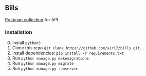 ## Bills

[Postman collection](Bills.postman_collection.json) for API

### Installation

0. Install `python3`
1. Clone this repo `git clone https://github.com/air17/bills.git`.
2. Install dependencies: `pip install -r requirements.txt`
4. Run `python manage.py makemigrations`
7. Run `python manage.py migrate`
8. Run `python manage.py runserver`
